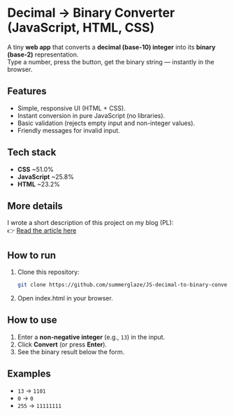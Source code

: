 # Decimal → Binary Converter (JavaScript, HTML, CSS)

A tiny **web app** that converts a **decimal (base-10) integer** into its **binary (base-2)** representation.  
Type a number, press the button, get the binary string — instantly in the browser.

## Features
- Simple, responsive UI (HTML + CSS).
- Instant conversion in pure JavaScript (no libraries).
- Basic validation (rejects empty input and non-integer values).
- Friendly messages for invalid input.

## Tech stack
- **CSS** ~51.0%  
- **JavaScript** ~25.8%  
- **HTML** ~23.2%

## More details
I wrote a short description of this project on my blog (PL):  
👉 [Read the article here](https://paulinacoding.wordpress.com/2024/09/16/konwerter-liczb-dziesietnych-na-binarne-w-js/)

## How to run
1. Clone this repository:
   ```bash
   git clone https://github.com/summerglaze/JS-decimal-to-binary-converter.git
   ```
2. Open index.html in your browser.

## How to use
1. Enter a **non-negative integer** (e.g., `13`) in the input.
2. Click **Convert** (or press **Enter**).
3. See the binary result below the form.

## Examples
- `13` → `1101`
- `0` → `0`
- `255` → `11111111`

